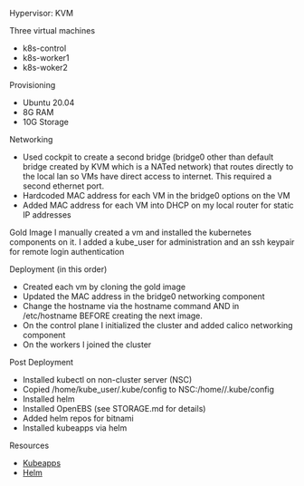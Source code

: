 Hypervisor: KVM

Three virtual machines
* k8s-control
* k8s-worker1
* k8s-woker2

Provisioning
* Ubuntu 20.04
* 8G RAM
* 10G Storage 

Networking
* Used cockpit to create a second bridge (bridge0 other than default bridge created by KVM which is a NATed network) that routes directly to the local lan so VMs have direct access to internet. This required a second ethernet port.
* Hardcoded MAC address for each VM in the bridge0 options on the VM
* Added MAC address for each VM into DHCP on my local router for static IP addresses

Gold Image
I manually created a vm and installed the kubernetes components on it.
I added a kube_user for administration and an ssh keypair for remote login authentication

Deployment (in this order)
* Created each vm by cloning the gold image
* Updated the MAC address in the bridge0 networking component
* Change the hostname via the hostname command AND in /etc/hostname BEFORE creating the next image.
* On the control plane I initialized the cluster and added calico networking component
* On the workers I joined the cluster

Post Deployment
* Installed kubectl on non-cluster server (NSC)
* Copied /home/kube_user/.kube/config to NSC:/home/<user>/.kube/config
* Installed helm
* Installed OpenEBS (see STORAGE.md for details)
* Added helm repos for bitnami
* Installed kubeapps via helm

Resources
* [Kubeapps](https://github.com/kubeapps/kubeapps/blob/master/docs/user/getting-started.md)
* [Helm](https://helm.sh/docs/intro/quickstart/)

